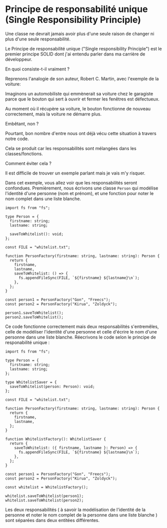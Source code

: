 # Principe de responsabilité unique (Single Responsibility Principle)
Une classe ne devrait jamais avoir plus d'une seule raison de changer ni plus d'une seule responsabilité.

Le Principe de responsabilité unique ("Single responsibility Principle") est le premier principe SOLID dont j'ai entendu parler dans ma carrière de développeur.

En quoi consiste-t-il vraiment ?

Reprenons l'analogie de son auteur, Robert C. Martin, avec l'exemple de la voiture:

Imaginons un automobiliste qui emmènerait sa voiture chez le garagiste parce que le bouton qui sert à ouvrir et fermer les fenêtres est défectueux.

Au moment où il récupère sa voiture, le bouton fonctionne de nouveau correctement, mais la voiture ne démarre plus.

Embêtant, non ?

Pourtant, bon nombre d'entre nous ont déjà vécu cette situation à travers notre code.

Cela se produit car les responsabilités sont mélangées dans les classes/fonctions.

Comment éviter cela ?

Il est difficile de trouver un exemple parlant mais je vais m'y risquer.

Dans cet exemple, vous allez voir que les responsabilités seront confondues.
Premièrement, nous écrivons une classe `Person` qui modélise l'identité d'une personne (nom et prénom), et une fonction pour noter le nom complet dans une liste blanche.

```
import fs from "fs";

type Person = {
  firstname: string;
  lastname: string;

  saveToWhitelist(): void;
};

const FILE = "whitelist.txt";

function PersonFactory(firstname: string, lastname: string): Person {
  return {
    firstname,
    lastname,
    saveToWhitelist: () => {
      fs.appendFileSync(FILE, `${firstname} ${lastname}\n`);
    },
  };
}

const person1 = PersonFactory("Gon", "Freecs");
const person2 = PersonFactory("Kirua", "Zoldyck");

person1.saveToWhitelist();
person2.saveToWhitelist();
```

Ce code fonctionne correctement mais deux responsabilités s'entremêles, celle de modéliser l'identité d'une personne et celle d'écrire le nom d'une personne dans une liste blanche.
Réecrivons le code selon le principe de responabilité unique :
```
import fs from "fs";

type Person = {
  firstname: string;
  lastname: string;
};

type WhitelistSaver = {
  saveToWhitelist(person: Person): void;
};

const FILE = "whitelist.txt";

function PersonFactory(firstname: string, lastname: string): Person {
  return {
    firstname,
    lastname,
  };
}

function WhitelistFactory(): WhitelistSaver {
  return {
    saveToWhitelist: ({ firstname, lastname }: Person) => {
      fs.appendFileSync(FILE, `${firstname} ${lastname}\n`);
    },
  };
}

const person1 = PersonFactory("Gon", "Freecs");
const person2 = PersonFactory("Kirua", "Zoldyck");

const whitelist = WhitelistFactory();

whitelist.saveToWhitelist(person1);
whitelist.saveToWhitelist(person2);
``` 

Les deux responsabilités ( à savoir la modélisation de l'identité de la personne et noter le nom complet de la personne dans une liste blanche ) sont séparées dans deux entitées différentes.
